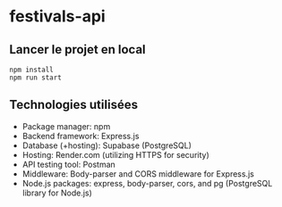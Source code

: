 # festivals-api

## Lancer le projet en local
```
npm install
npm run start
```

## Technologies utilisées
* Package manager: npm
* Backend framework: Express.js
* Database (+hosting): Supabase (PostgreSQL)
* Hosting: Render.com (utilizing HTTPS for security)
* API testing tool: Postman
* Middleware: Body-parser and CORS middleware for Express.js
* Node.js packages: express, body-parser, cors, and pg (PostgreSQL library for Node.js)
